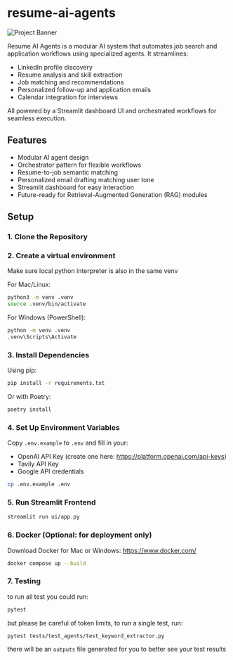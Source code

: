 # resume-ai-agents
![Project Banner](docs/images/banner.png) <!-- temporary -->

Resume AI Agents is a modular AI system that automates job search and application workflows using specialized agents. It streamlines:

- LinkedIn profile discovery
- Resume analysis and skill extraction
- Job matching and recommendations
- Personalized follow-up and application emails
- Calendar integration for interviews

All powered by a Streamlit dashboard UI and orchestrated workflows for seamless execution.

## Features

- <!-- showcase added here --> Modular AI agent design
- <!-- showcase added here --> Orchestrator pattern for flexible workflows
- <!-- showcase added here --> Resume-to-job semantic matching
- <!-- showcase added here --> Personalized email drafting matching user tone
- <!-- showcase added here --> Streamlit dashboard for easy interaction
- <!-- showcase added here --> Future-ready for Retrieval-Augmented Generation (RAG) modules

## Setup

### 1. Clone the Repository

### 2. Create a virtual environment
Make sure local python interpreter is also in the same venv

For Mac/Linux:
```bash
python3 -m venv .venv
source .venv/bin/activate
```

For Windows (PowerShell):
```bash
python -m venv .venv
.venv\Scripts\Activate
```

### 3. Install Dependencies
Using pip:
```bash
pip install -r requirements.txt
```

Or with Poetry:
```bash
poetry install
```

### 4. Set Up Environment Variables
Copy `.env.example` to `.env` and fill in your:
- OpenAI API Key (create one here: https://platform.openai.com/api-keys)
- Tavily API Key 
- Google API credentials

```bash
cp .env.example .env
```

### 5. Run Streamlit Frontend
```bash
streamlit run ui/app.py
```

### 6. Docker (Optional: for deployment only)
Download Docker for Mac or Windows: https://www.docker.com/  
```bash
docker compose up --build 
```
### 7. Testing 
to run all test you could run: 
```bash
pytest
```
but please be careful of token limits, to run a single test, run: 
```bash
pytest tests/test_agents/test_keyword_extractor.py
```
there will be an `outputs` file generated for you to better see your test results 
